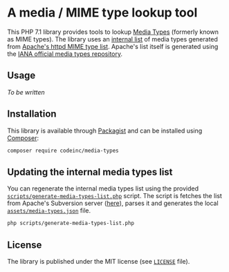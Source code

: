 # A media / MIME type lookup tool

This PHP 7.1 library provides tools to lookup [Media Types](https://en.wikipedia.org/wiki/Media_type) (formerly known as MIME types). The library uses an [internal list](assets/media-types.json) of media types generated from [Apache's httpd MIME type list](https://svn.apache.org/repos/asf/httpd/httpd/trunk/docs/conf/mime.types). Apache's list itself is generated using the [IANA official media types repository](https://www.iana.org/assignments/media-types/media-types.xml).

## Usage

_To be written_

## Installation

This library is available through [Packagist](https://packagist.org/packages/codeinc/psmedia-types) and can be installed using [Composer](https://getcomposer.org/): 

```bash
composer require codeinc/media-types
```

## Updating the internal media types list

You can regenerate the internal media types list using the provided [`scripts/generate-media-types-list.php`](scripts/generate-media-types-list.php) script. The script is fetches the list from Apache's Subversion server ([here](https://svn.apache.org/repos/asf/httpd/httpd/trunk/docs/conf/mime.types)), parses it and generates the local [`assets/media-types.json`](assets/media-types.json) file. 

```bash
php scripts/generate-media-types-list.php
```


## License

The library is published under the MIT license (see [`LICENSE`](LICENSE) file).

